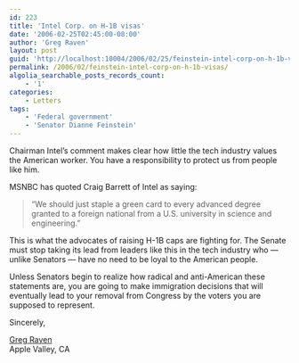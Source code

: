 ```yaml
---
id: 223
title: 'Intel Corp. on H-1B visas'
date: '2006-02-25T02:45:00-08:00'
author: 'Greg Raven'
layout: post
guid: 'http://localhost:10004/2006/02/25/feinstein-intel-corp-on-h-1b-visas/'
permalink: /2006/02/feinstein-intel-corp-on-h-1b-visas/
algolia_searchable_posts_records_count:
    - '1'
categories:
    - Letters
tags:
    - 'Federal government'
    - 'Senator Dianne Feinstein'
---
```


Chairman Intel’s comment makes clear how little the tech industry values the American worker. You have a responsibility to protect us from people like him.

MSNBC has quoted Craig Barrett of Intel as saying:

> “We should just staple a green card to every advanced degree granted to a foreign national from a U.S. university in science and engineering.”

This is what the advocates of raising H-1B caps are fighting for. The Senate must stop taking its lead from leaders like this in the tech industry who — unlike Senators — have no need to be loyal to the American people.

Unless Senators begin to realize how radical and anti-American these statements are, you are going to make immigration decisions that will eventually lead to your removal from Congress by the voters you are supposed to represent.

Sincerely,

[Greg Raven](https://www.gregraven.org/)  
Apple Valley, CA